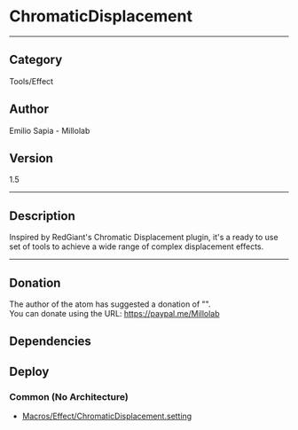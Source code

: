 # ChromaticDisplacement
___

## Category
Tools/Effect

## Author
Emilio Sapia - Millolab

## Version
1.5

___

## Description
<p>Inspired by RedGiant's Chromatic Displacement plugin, it's a ready to use set of tools to achieve a wide range of complex displacement effects.</p>




___

## Donation
The author of the atom has suggested a donation of "".  
You can donate using the URL: <a href="https://paypal.me/Millolab">https://paypal.me/Millolab</a>
## Dependencies

## Deploy

### Common (No Architecture)

<ul>
<li><a href="https://gitlab.com/WeSuckLess/Reactor/-/blob/master/Atoms/com.Millolab.ChromaticDisplacement/Macros/Effect/ChromaticDisplacement.setting?ref_type=heads">Macros/Effect/ChromaticDisplacement.setting</a></li>
</ul>
